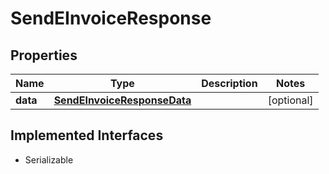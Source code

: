 

# SendEInvoiceResponse


## Properties

| Name | Type | Description | Notes |
|------------ | ------------- | ------------- | -------------|
|**data** | [**SendEInvoiceResponseData**](SendEInvoiceResponseData.md) |  |  [optional] |


## Implemented Interfaces

* Serializable


